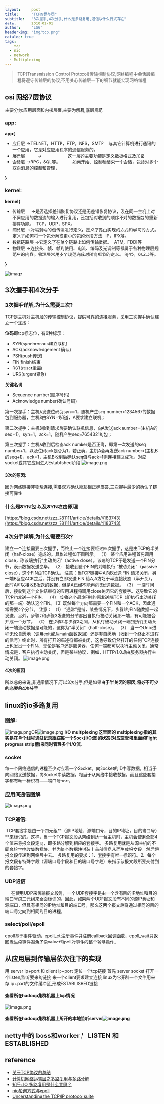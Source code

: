 ```yaml
---
layout:     post
title:      "TCP的罪与罚"
subtitle:   "3次握手,4次分手,什么是多路复用,通信以什么行式存在"
date:       2018-02-01
author:     "LSG"
header-img: "img/tcp.png"
catalog: true
tags:
  - tcp
  - nio
  - network
  - Multiplexing
---
```


> TCP(Transmission Control Protocol)传输控制协议,网络编程中会话层编程将遵守传输层的协议,不用关心传输层一下的细节就能实现网络编程



## osi 网络7层协议
主要分为:应用层面和内核层面,主要为解耦,底层规范
### app:
**app{**

- 应用层			->TELNET，HTTP，FTP，NFS，SMTP    与其它计算机进行通讯的一个应用，它是对应应用程序的通信服务的。
- 展示层          ->                      这一层的主要功能是定义数据格式及加密
- 会话层			->RPC，SQL等。          如何开始、控制和结束一个会话，包括对多个双向消息的控制和管理，

**}**
### kernel:
**kernel{**

- 传输层     ->是否选择差错恢复协议还是无差错恢复协议，及在同一主机上对不同应用的数据流的输入进行复用，还包括对收到的顺序不对的数据包的重新排序功能。  TCP，UDP，SPX。
- 网络层		->对端到端的包传输进行定义，定义了路由实现的方式和学习的方式。定义了如何将一个包分解成更小的包的分段方法   IP，IPX等。
- 数据链路层	->它定义了在单个链路上如何传输数据。  ATM，FDDI等	
- 物理层		->连接头、帧、帧的使用、电流、编码及光调制等都属于各种物理层规范中的内容。物理层常用多个规范完成对所有细节的定义。 Rj45，802.3等。

**}**

![image](https://encrypted-tbn0.gstatic.com/images?q=tbn:ANd9GcTHR9QJP_KemFQ6lcdCaUcuPwnmVGLvNgR3YWXvRX5fzTiB-RIGtw&s)

## 3次握手和4次分手
### 3次握手详解,为什么需要三次?
TCP是主机对主机层的传输控制协议，提供可靠的连接服务，采用三次握手确认建立一个连接：

**位码**即tcp标志位，有6种标示：

- SYN(synchronous建立联机)
- ACK(acknowledgement 确认)
- PSH(push传送)
- FIN(finish结束)
- RST(reset重置)
- URG(urgent紧急)

**关键名词**

- Sequence number(顺序号码)
- Acknowledge number(确认号码)

第一次握手：主机A发送位码为syn＝1，随机产生seq number=1234567的数据包到服务器，主机B由SYN=1知道，A要求建立联机；

第二次握手：主机B收到请求后要确认联机信息，向A发送ack number=(主机A的seq+1)，syn=1，ack=1，随机产生seq=7654321的包；

第三次握手：主机A收到后检查ack number是否正确，即第一次发送的seq number+1，以及位码ack是否为1，若正确，主机A会再发送ack number=(主机B的seq+1)，ack=1，主机B收到后确认seq值与ack=1则连接建立成功。对应socket或其它应用进入Established阶段
![image.png](https://cdn.nlark.com/yuque/0/2020/png/152121/1577962014018-175d3876-453d-4ead-843c-9f264e428cdf.png#align=left&display=inline&height=451&name=image.png&originHeight=451&originWidth=525&size=90401&status=done&style=none&width=525)

#### 3次的原因:
因为网络链接非物理连接,需要双方确认能互相正确应答,三次握手最少的确认了链接可靠性

### 什么是SYN包 以及SYN攻击原理

[https://blog.csdn.net/zzz_781111/article/details/4183743](https://blog.csdn.net/zzz_781111/article/details/4183743)

### 4次分手详解,为什么需要四次?

建立一个连接需要三次握手，而终止一个连接要经过四次握手，这是由TCP的半关闭（half-close）造成的。具体过程如下图所示。
（1） 某个应用进程首先调用close，称该端执行“主动关闭”（active close）。该端的TCP于是发送一个FIN分节，表示数据发送完毕。
（2） 接收到这个FIN的对端执行 “被动关闭”（passive close），这个FIN由TCP确认。
注意：当TCP链接中A向B发送 FIN 请求关闭，另一端B回应ACK之后，并没有立即发送 FIN 给A,A方处于半连接状态（半开关），此时A可以接收B发送的数据，但是A已经不能再向B发送数据。
（3） 一段时间后，接收到这个文件结束符的应用进程将调用close关闭它的套接字。这导致它的TCP也发送一个FIN。
（4） 接收这个最终FIN的原发送端TCP（即执行主动关闭的那一端）确认这个FIN。 [3]
既然每个方向都需要一个FIN和一个ACK，因此通常需要4个分节。
注意：
（1） “通常”是指，某些情况下，步骤1的FIN随数据一起发送，另外，步骤2和步骤3发送的分节都出自执行被动关闭那一端，有可能被合并成一个分节。
（2） 在步骤2与步骤3之间，从执行被动关闭一端到执行主动关闭一端流动数据是可能的，这称为“半关闭”（half-close）。
（3） 当一个Unix进程无论自愿地（调用exit或从main函数返回）还是非自愿地（收到一个终止本进程的信号）终止时，所有打开的描述符都被关闭，这也导致仍然打开的任何TCP连接上也发出一个FIN。
无论是客户还是服务器，任何一端都可以执行主动关闭。通常情况是，客户执行主动关闭，但是某些协议，例如，HTTP/1.0却由服务器执行主动关闭。
![image.png](https://cdn.nlark.com/yuque/0/2020/png/152121/1577962118990-f60ee3d4-7e2f-42b5-a417-dad5cc09d595.png#align=left&display=inline&height=398&name=image.png&originHeight=398&originWidth=424&size=86701&status=done&style=none&width=424)
#### 4次的原因
所以总的来说,非通常情况下,可以3次分手,但是如果**由于半关闭的原因,将必不可少的必要的4次分手**

## linux的io多路复用
### 图解:
![image.png](https://cdn.nlark.com/yuque/0/2020/png/152121/1577964275663-5497c6aa-af97-4cfa-9878-965aa2616352.png#align=left&display=inline&height=122&name=image.png&originHeight=122&originWidth=326&size=11403&status=done&style=none&width=326)OR![image.png](https://cdn.nlark.com/yuque/0/2020/png/152121/1577964306189-3a966516-70be-4414-805a-833a3a1e2b8f.png#align=left&display=inline&height=118&name=image.png&originHeight=133&originWidth=444&size=35303&status=done&style=none&width=394)
**I/O multiplexing 这里面的 multiplexing 指的其实是在单个线程通过记录跟踪每一个Sock(I/O流)的状态(对应空管塔里面的Fight progress strip槽)来同时管理多个I/O流**.
### socket
每一个网络通信的进程至少对应着一个Socket。向Socket的ID中写数据，相当于向网络发送数据，向Socket中读数据，相当于从网络中接收数据。而且这些套接字都有唯一标识符——端口号port。
### 应用间通信图解:
![image.png](https://cdn.nlark.com/yuque/0/2020/png/152121/1577963785703-64dc438e-a898-4fab-88f2-5f8e04dd1b14.png#align=left&display=inline&height=455&name=image.png&originHeight=455&originWidth=699&size=217469&status=done&style=none&width=699)
### TCP通信:
 TCP套接字是由一个四元组**（源IP地址、源端口号，目的IP地址，目的端口号）**来标识的。这样，当一个TCP报文段从网络到达一台主机时，主机会使用全部4个值来将报文段定向，即多路分解到相应的套接字。
多路复用就是从源主机的不同套接字中收集数据块，并为每个数据块封装上首部信息从而生成报文段，然后将报文段传递到网络层中去。
多路复用的要求：1、套接字有唯一标识符。2、每个报文段有特殊字段（源端口号字段和目的端口号字段）来指示该报文段所要交付到的套接字。
### UDP通信
     在使用UDP来传输报文段时，一个UDP套接字是由一个含有目的IP地址和目的端口号的二元组来全面标识的。因此，如果两个UDP报文段有不同的源IP地址和源端口，但具有相同的IP地址和目的端口号，那么这两个报文段将通过相同的目的端口号定向到相同的目的进程。
### select/poll/epoll
epoll基于事件驱动，epoll_ctl注册事件并注册callback回调函数，epoll_wait只返回发生的事件避免了像select和poll对事件的整个轮寻操作。
## 从应用层到传输层依次往下的实现
用 server ip+port 和 client ip+port 定位一个tcp链接
首先 server socket 打开一个listen,监听要来的链接
来一个client要求建立连接,linux为它开辟一个文件用来存 ip+port的文件缓冲区,形成ESTABLISHED链接

#### 查看所在hadoop集群机器上tcp情况
![image.png](https://cdn.nlark.com/yuque/0/2020/png/152121/1577963197369-d9364a6d-8408-405b-967f-f6ab58315308.png#align=left&display=inline&height=709&name=image.png&originHeight=709&originWidth=1056&size=555618&status=done&style=none&width=1056)
#### 查看所在hadoop集群机器上所开的本地监听server![image.png](https://cdn.nlark.com/yuque/0/2020/png/152121/1577963204321-7ef57b2c-bd6f-4689-92b8-4be586e0bd52.png#align=left&display=inline&height=754&name=image.png&originHeight=754&originWidth=1209&size=597121&status=done&style=none&width=1209)

## netty中的 boss和worker /   LISTEN 和 ESTABLISHED

## reference

- [关于TCP协议的总结](https://www.jianshu.com/p/e916bfb27daa)
- [计算机网络运输层之多路复用与多路分解](https://blog.csdn.net/ziyonghong/article/details/87896546)
- [知乎: IO 多路复用是什么意思？](https://www.zhihu.com/question/32163005)
- [nio轮询方式与epoll](BIO\NIO\AIO再理解，nio轮询方式与epoll)
- [Understanding the TCP/IP protocol suite](https://blog.serverdensity.com/tcpip-three-way-handshake-traceroute/)
